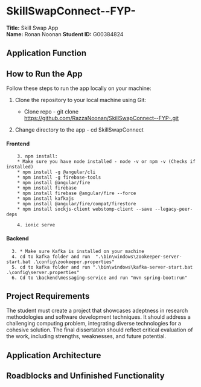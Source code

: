 # SkillSwapConnect--FYP-

**Title:** Skill Swap App  
**Name:** Ronan Noonan
**Student ID:** G00384824 



## Application Function

 

## How to Run the App

Follow these steps to run the app locally on your machine:

1. Clone the repository to your local machine using Git: 
    * Clone repo - git clone https://github.com/RazzaNoonan/SkillSwapConnect--FYP-.git

2. Change directory to the app - cd SkillSwapConnect
       
 #### Frontend
```
    3. npm install:
    * Make sure you have node installed - node -v or npm -v (Checks if installed)
    * npm install -g @angular/cli
    * npm install -g firebase-tools
    * npm install @angular/fire
    * npm install firebase
    * npm install firebase @angular/fire --force
    * npm install kafkajs
    * npm install @angular/fire/compat/firestore
    * npm install sockjs-client webstomp-client --save --legacy-peer-deps

    4. ionic serve
```
 #### Backend
```
  3. * Make sure Kafka is installed on your machine
  4. cd to kafka folder and run  ".\bin\windows\zookeeper-server-start.bat .\config\zookeeper.properties"
  5. cd to kafka folder and run ".\bin\windows\kafka-server-start.bat .\config\server.properties"
  6. Cd to \backend\messaging-service and run "mvn spring-boot:run"
```



## Project Requirements
The student must create a project that showcases adeptness in research methodologies and software development techniques. It should address a challenging computing problem, integrating diverse technologies for a cohesive solution. The final dissertation should reflect critical evaluation of the work, including strengths, weaknesses, and future potential. 

## Application Architecture


## Roadblocks and Unfinished Functionality





